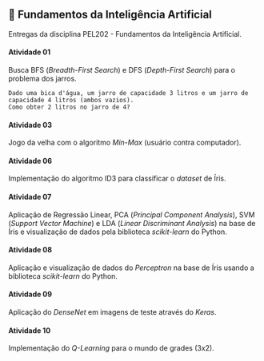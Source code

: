 ## :open_file_folder: Fundamentos da Inteligência Artificial
Entregas da disciplina PEL202 - Fundamentos da Inteligência Artificial.

#### __Atividade 01__
Busca BFS (*Breadth-First Search*) e DFS (*Depth-First Search*) para o problema dos jarros.

```
Dado uma bica d'água, um jarro de capacidade 3 litros e um jarro de capacidade 4 litros (ambos vazios). 
Como obter 2 litros no jarro de 4?
```

#### __Atividade 03__
Jogo da velha com o algoritmo *Min-Max* (usuário contra computador).


#### __Atividade 06__
Implementação do algoritmo ID3 para classificar o *dataset* de Íris.


#### __Atividade 07__
Aplicação de Regressão Linear, PCA (*Principal Component Analysis*), SVM (*Support Vector Machine*) e LDA (*Linear Discriminant Analysis*) na base de Íris e visualização de dados pela biblioteca *scikit-learn* do Python.


#### __Atividade 08__
Aplicação e visualização de dados do *Perceptron* na base de Íris usando a biblioteca *scikit-learn* do Python.


#### __Atividade 09__
Aplicação do *DenseNet* em imagens de teste através do *Keras*.

#### __Atividade 10__
Implementação do *Q-Learning* para o mundo de grades (3x2).
